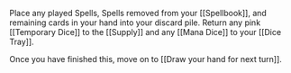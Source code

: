 Place any played Spells, Spells removed from your [[Spellbook]], and remaining cards in your hand into your discard pile. Return any pink [[Temporary Dice]] to the [[Supply]] and any [[Mana Dice]] to your [[Dice Tray]].

Once you have finished this, move on to [[Draw your hand for next turn]].

